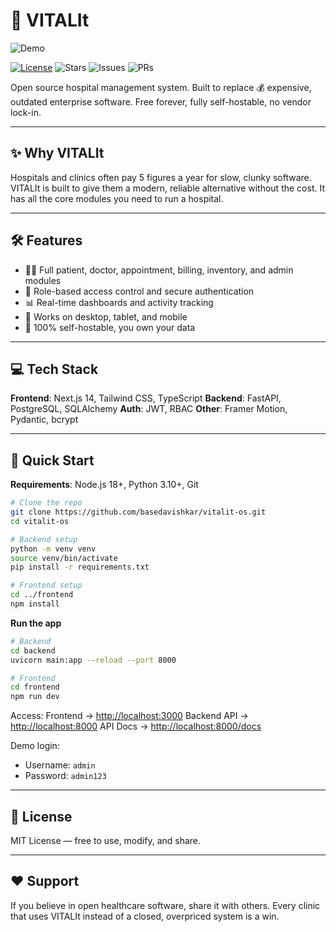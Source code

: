 # 🏥 VITALIt

![Demo](demo.gif)

[![License](https://img.shields.io/badge/License-MIT-green.svg)](LICENSE) ![Stars](https://img.shields.io/github/stars/basedavishkar/vitalit-os?style=social) ![Issues](https://img.shields.io/github/issues/basedavishkar/vitalit-os) ![PRs](https://img.shields.io/github/issues-pr/basedavishkar/vitalit-os)

Open source hospital management system.
Built to replace 💰 expensive, outdated enterprise software.
Free forever, fully self-hostable, no vendor lock-in.

---

## ✨ Why VITALIt

Hospitals and clinics often pay 5 figures a year for slow, clunky software.
VITALIt is built to give them a modern, reliable alternative without the cost.
It has all the core modules you need to run a hospital.

---

## 🛠 Features

* 🧑‍⚕️ Full patient, doctor, appointment, billing, inventory, and admin modules
* 🔐 Role-based access control and secure authentication
* 📊 Real-time dashboards and activity tracking
* 📱 Works on desktop, tablet, and mobile
* 💾 100% self-hostable, you own your data

---

## 💻 Tech Stack

**Frontend**: Next.js 14, Tailwind CSS, TypeScript
**Backend**: FastAPI, PostgreSQL, SQLAlchemy
**Auth**: JWT, RBAC
**Other**: Framer Motion, Pydantic, bcrypt

---

## 🚀 Quick Start

**Requirements**: Node.js 18+, Python 3.10+, Git

```bash
# Clone the repo
git clone https://github.com/basedavishkar/vitalit-os.git
cd vitalit-os

# Backend setup
python -m venv venv
source venv/bin/activate
pip install -r requirements.txt

# Frontend setup
cd ../frontend
npm install

```

**Run the app**

```bash
# Backend
cd backend
uvicorn main:app --reload --port 8000

# Frontend
cd frontend
npm run dev
```

Access:
Frontend → [http://localhost:3000](http://localhost:3000)
Backend API → [http://localhost:8000](http://localhost:8000)
API Docs → [http://localhost:8000/docs](http://localhost:8000/docs)

Demo login:

* Username: `admin`
* Password: `admin123`

---

## 📜 License

MIT License — free to use, modify, and share.

---

## ❤️ Support

If you believe in open healthcare software, share it with others.
Every clinic that uses VITALIt instead of a closed, overpriced system is a win.
